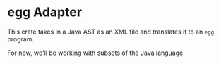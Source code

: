 # egg Adapter

This crate takes in a Java AST as an XML file and translates it to an `egg`
program.

For now, we'll be working with subsets of the Java language
